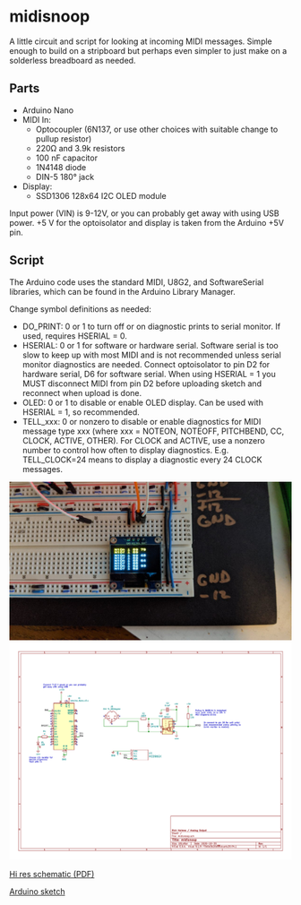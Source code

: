 # midisnoop

A little circuit and script for looking at incoming MIDI messages. Simple enough to build on a stripboard but perhaps even simpler to just make on a solderless breadboard as needed.

## Parts
* Arduino Nano
* MIDI In:
    * Optocoupler (6N137, or use other choices with suitable change to pullup resistor)
    * 220Ω and 3.9k resistors
    * 100 nF capacitor
    * 1N4148 diode
    * DIN-5 180° jack
* Display:
    * SSD1306 128x64 I2C OLED module

Input power (VIN) is 9-12V, or you can probably get away with using USB power. +5 V for the optoisolator and display is taken from the Arduino +5V pin.

## Script
The Arduino code uses the standard MIDI, U8G2, and SoftwareSerial libraries, which can be found in the Arduino Library Manager. 

Change symbol definitions as needed:

* DO_PRINT:  0 or 1 to turn off or on diagnostic prints to serial monitor. If used, requires HSERIAL = 0.
* HSERIAL:  0 or 1 for software or hardware serial. Software serial is too slow to keep up with most MIDI and is not recommended unless serial monitor diagnostics are needed. Connect optoisolator to pin D2 for hardware serial, D6 for software serial. When using HSERIAL = 1 you MUST disconnect MIDI from pin D2 before uploading sketch and reconnect when upload is done.
* OLED: 0 or 1 to disable or enable OLED display. Can be used with HSERIAL = 1, so recommended.
* TELL\_xxx: 0 or nonzero to disable or enable diagnostics for MIDI message type xxx (where xxx = NOTEON, NOTEOFF, PITCHBEND, CC, CLOCK, ACTIVE, OTHER). For CLOCK and ACTIVE, use a nonzero number to control how often to display diagnostics. E.g. TELL\_CLOCK=24 means to display a diagnostic every 24 CLOCK messages.

<img src="./Images/midisnoop.jpg" alt="Breadboard photo" width="800">
<img src="./Images/midisnoop_sch.png" alt="schematic" width="800">

[Hi res schematic (PDF)](./Docs/midisnoop.pdf) 

[Arduino sketch](./Software/midisnoop/midisnoop.ino) 

